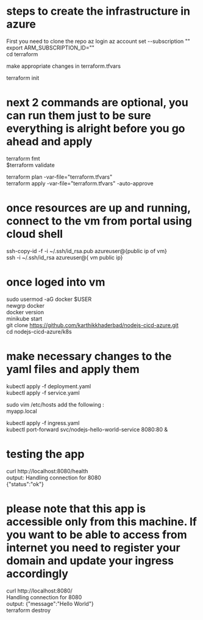 # steps to create the infrastructure in azure
First you need to clone the repo
az login
az account set --subscription "<your-subscription-id-or-name>"  
export ARM_SUBSCRIPTION_ID="<your-subscription-id>"  
cd terraform

make appropriate changes in terraform.tfvars

terraform init

# next 2 commands are optional, you can run them just to be sure everything is alright before you go ahead and apply
terraform fmt  
$terraform validate

terraform plan -var-file="terraform.tfvars"  
terraform apply -var-file="terraform.tfvars" -auto-approve

# once resources are up and running, connect to the vm from portal using cloud shell  
ssh-copy-id -f -i ~/.ssh/id_rsa.pub azureuser@{public ip of vm}  
ssh -i ~/.ssh/id_rsa azureuser@{ vm public ip}

# once loged into vm  
sudo usermod -aG docker $USER  
newgrp docker  
docker version  
minikube start  
git clone https://github.com/karthikkhaderbad/nodejs-cicd-azure.git  
cd nodejs-cicd-azure/k8s  
# make necessary changes to the yaml files and apply them  
kubectl apply -f deployment.yaml  
kubectl apply -f service.yaml  


sudo vim /etc/hosts
add the following :  
<vm-ip> myapp.local  

kubectl apply -f ingress.yaml  
kubectl port-forward svc/nodejs-hello-world-service 8080:80 &

# testing the app  
curl http://localhost:8080/health  
output: Handling connection for 8080  
{"status":"ok"}  
# please note that this app is accessible only from this machine. If you want to be able to access from internet you need to register your domain and update your ingress accordingly

curl http://localhost:8080/  
Handling connection for 8080  
output: {"message":"Hello World"}  
terraform destroy
